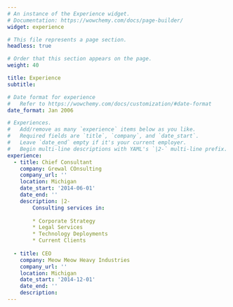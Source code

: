 ```yaml
---
# An instance of the Experience widget.
# Documentation: https://wowchemy.com/docs/page-builder/
widget: experience

# This file represents a page section.
headless: true

# Order that this section appears on the page.
weight: 40

title: Experience
subtitle:

# Date format for experience
#   Refer to https://wowchemy.com/docs/customization/#date-format
date_format: Jan 2006

# Experiences.
#   Add/remove as many `experience` items below as you like.
#   Required fields are `title`, `company`, and `date_start`.
#   Leave `date_end` empty if it's your current employer.
#   Begin multi-line descriptions with YAML's `|2-` multi-line prefix.
experience:
  - title: Chief Consultant
    company: Grewal COnsulting
    company_url: ''
    location: Michigan
    date_start: '2014-06-01'
    date_end: ''
    description: |2-
        Consulting services in:
        
        * Corporate Strategy
        * Legal Services
        * Technology Deployments
        * Current Clients
        
  - title: CEO
    company: Meow Meow Heavy Industries
    company_url: ''
    location: Michigan
    date_start: '2014-12-01'
    date_end: ''
    description:
---
```


